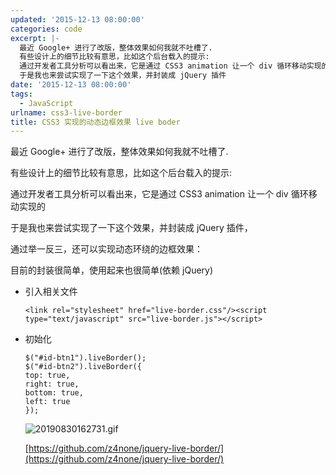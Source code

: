 ```yaml
---
updated: '2015-12-13 08:00:00'
categories: code
excerpt: |-
  最近 Google+ 进行了改版，整体效果如何我就不吐槽了.
  有些设计上的细节比较有意思，比如这个后台载入的提示:
  通过开发者工具分析可以看出来，它是通过 CSS3 animation 让一个 div 循环移动实现的
  于是我也来尝试实现了一下这个效果，并封装成 jQuery 插件
date: '2015-12-13 08:00:00'
tags:
  - JavaScript
urlname: css3-live-border
title: CSS3 实现的动态边框效果 live boder
---
```


最近 Google+ 进行了改版，整体效果如何我就不吐槽了.


有些设计上的细节比较有意思，比如这个后台载入的提示:


通过开发者工具分析可以看出来，它是通过 CSS3 animation 让一个 div 循环移动实现的


于是我也来尝试实现了一下这个效果，并封装成 jQuery 插件，


通过举一反三，还可以实现动态环绕的边框效果：


目前的封装很简单，使用起来也很简单(依赖 jQuery)

- 引入相关文件

	```text
	<link rel="stylesheet" href="live-border.css"/><script type="text/javascript" src="live-border.js"></script>
	```

- 初始化

	```text
	$("#id-btn1").liveBorder();
	$("#id-btn2").liveBorder({
	top: true,
	right: true,
	bottom: true,
	left: true
	});
	```


	![20190830162731.gif](https://prod-files-secure.s3.us-west-2.amazonaws.com/fbb39313-8950-40fc-9abf-5c7412d9778c/bf313cd9-b164-40d0-b024-fda8da5d0d8a/20190830162731.gif?X-Amz-Algorithm=AWS4-HMAC-SHA256&X-Amz-Content-Sha256=UNSIGNED-PAYLOAD&X-Amz-Credential=AKIAT73L2G45HZZMZUHI%2F20240926%2Fus-west-2%2Fs3%2Faws4_request&X-Amz-Date=20240926T042916Z&X-Amz-Expires=3600&X-Amz-Signature=3030b92e8f6118e2672c2f525c5dcbc40459a857ad765914b76940e4a1c151c8&X-Amz-SignedHeaders=host&x-id=GetObject)


	[https://github.com/z4none/jquery-live-border/](https://github.com/z4none/jquery-live-border/)

